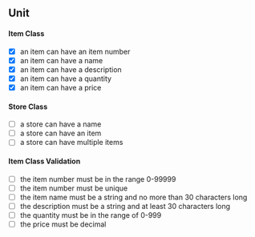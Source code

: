 ## Unit
#### Item Class
- [x] an item can have an item number
- [x] an item can have a name
- [x] an item can have a description
- [x] an item can have a quantity
- [x] an item can have a price
#### Store Class
- [ ] a store can have a name
- [ ] a store can have an item
- [ ] a store can have multiple items
#### Item Class Validation
- [ ] the item number must be in the range 0-99999
- [ ] the item number must be unique
- [ ] the item name must be a string and no more than 30 characters long
- [ ] the description must be a string and at least 30 characters long
- [ ] the quantity must be in the range of 0-999
- [ ] the price must be decimal 